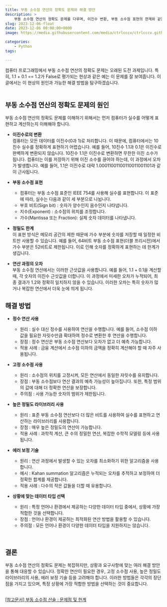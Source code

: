 ```yaml
---
title: 부동 소수점 연산의 정확도 문제와 해결 방안
description: >  
    부동 소수점 연산의 정확도 문제를 다루며, 이진수 변환, 부동 소수점 표현의 한계와 같은 원인을 설명합니다. 또한, 정수 연산 사용, 고정 소수점 사용, 높은 정밀도 라이브러리 사용, 에러 보정 기술 등 다양한 해결 방안을 제시합니다.
slug: 2023-12-06-float
date: 2023-12-06 00:00:00+0000
image: https://media.githubusercontent.com/media/ctrlcccv/ctrlcccv.github.io/master/assets/img/post/2023-12-06-float.webp

categories:
    - Python
tags:

---
```

컴퓨터 프로그래밍에서 부동 소수점 연산의 정확도 문제는 오래된 도전 과제입니다. 특히, 1.1 + 0.1 == 1.2가 False로 평가되는 현상과 같은 예는 이 문제를 잘 보여줍니다. 이 글에서는 이 현상의 원인과 가능한 해결 방법을 탐구하겠습니다.  
<br>

## 부동 소수점 연산의 정확도 문제의 원인
부동 소수점 연산의 정확도 문제를 이해하기 위해서는 먼저 컴퓨터가 실수를 어떻게 표현하고 계산하는지 이해해야 합니다.

* **이진수로의 변환**  
컴퓨터는 모든 데이터를 이진수(0과 1)로 처리합니다. 이 때문에, 컴퓨터에서는 10진수 실수를 정확하게 표현하기 어렵습니다. 예를 들어, 10진수 1.1과 0.1은 이진수로 완벽하게 변환되지 않습니다. 10진수 1.1은 이진수로 변환하면 무한한 이진 소수가 됩니다. 컴퓨터는 이를 저장하기 위해 이진 소수를 끊어야 하는데, 이 과정에서 오차가 발생합니다. 예를 들어, 1.1은 이진수로 대략 1.00011001100110011001101과 같이 근사됩니다.

* **부동 소수점 표현**
  * 컴퓨터는 부동 소수점 표준인 IEEE 754를 사용해 실수를 표현합니다. 이 표준에 따라, 실수는 다음과 같이 세 부분으로 나뉩니다.
  * 부호 비트(Sign bit) : 숫자가 양수인지 음수인지 나타냅니다.
  * 지수(Exponent) : 소수점의 위치를 조정합니다.
  * 가수(Mantissa 또는 Fraction): 실제 숫자 데이터를 나타냅니다.

* **정밀도 한계**  
이 표현 방식은 메모리 공간의 제한 때문에 가수 부분에 숫자를 저장할 때 일정한 비트만 사용할 수 있습니다. 예를 들어, 64비트 부동 소수점 표현(더블 프리시전)에서 가수 부분은 52비트로 제한됩니다. 이로 인해 숫자를 정확하게 표현하는 데 한계가 생깁니다.

* **연산 과정의 오차**  
부동 소수점 연산에서는 이러한 근삿값을 사용합니다. 예를 들어, 1.1 + 0.1을 계산할 때, 각 숫자의 이진수 근삿값을 더합니다. 이 과정에서 미세한 오차가 누적되어, 최종 결과가 1.2와 정확히 일치하지 않을 수 있습니다. 이러한 오차는 특히 숫자가 많거나 복잡한 연산에서 더욱 눈에 띄게 됩니다.  

<script async src="https://pagead2.googlesyndication.com/pagead/js/adsbygoogle.js?client=ca-pub-8535540836842352" crossorigin="anonymous"></script>
<ins class="adsbygoogle"
     style="display:block; text-align:center;"
     data-ad-layout="in-article"
     data-ad-format="fluid"
     data-ad-client="ca-pub-8535540836842352"
     data-ad-slot="2974559225"></ins>
<script>
     (adsbygoogle = window.adsbygoogle || []).push({});
</script>


## 해결 방법

* **정수 연산 사용**
  * 원리 : 실수 대신 정수를 사용하여 연산을 수행합니다. 예를 들어, 소수점 이하 값을 필요한 자릿수만큼 확대하여 정수로 변환한 후 연산을 수행합니다.
  * 장점 : 정수 연산은 부동 소수점 연산보다 오차가 없고 더 예측 가능합니다.
  * 적용 사례 : 금융 계산에서 소수점 이하의 금액을 정확히 계산해야 할 때 자주 사용됩니다.

* **고정 소수점 사용**
  * 원리 : 소수점의 위치를 고정시켜, 모든 연산에서 동일한 자릿수를 유지합니다.
  * 장점 : 부동 소수점보다 연산 결과의 예측 가능성이 높아집니다. 또한, 특정 범위의 값에 대해 더 정확한 연산을 보장합니다.
  * 주의점 : 사용 가능한 숫자의 범위가 제한됩니다.

* **높은 정밀도 라이브러리 사용**
  * 원리 : 표준 부동 소수점 연산보다 더 많은 비트를 사용하여 실수를 표현하고 연산하는 라이브러리를 사용합니다.
  * 장점 : 매우 높은 정밀도의 연산이 가능합니다.
  * 적용 사례 : 과학적 계산, 큰 수의 정밀한 연산, 복잡한 수학적 모델링 등에 사용됩니다.

* **에러 보정 기술**
  * 원리 : 연산 과정에서 발생할 수 있는 오차를 최소화하기 위한 알고리즘을 사용합니다.
  * 예시 : Kahan summation 알고리즘은 누적되는 오차를 추적하고 보정하여 더 정확한 합계를 제공합니다.
  * 적용 사례 : 다수의 작은 값들을 더할 때 유용합니다.

* **상황에 맞는 데이터 타입 선택**
  * 원리 : 특정 언어나 환경에서 제공하는 다양한 데이터 타입 중에서, 상황에 가장 적합한 것을 선택합니다.
  * 장점 : 언어나 환경이 제공하는 최적화된 연산 방법을 활용할 수 있습니다.
  * 주의점 : 모든 언어나 환경이 다양한 데이터 타입을 지원하지는 않습니다.  
<br>

## 결론
부동 소수점 연산의 정확도 문제는 복잡하지만, 상황과 요구사항에 맞는 여러 해결 방안을 통해 대응할 수 있습니다. 정확한 연산이 필요한 경우, 고정 소수점 사용, 높은 정밀도 라이브러리의 사용, 에러 보정 기술 등을 고려해야 합니다. 이러한 방법들은 각각의 장단점을 가지고 있으며, 특정 상황에 가장 적합한 방법을 선택하는 것이 중요합니다.  
<br>

<div class="btn_wrap">
    <a href="https://docs.python.org/ko/3/tutorial/floatingpoint.html">[참고문서] 부동 소수점 산술 : 문제점 및 한계</a>
</div>




